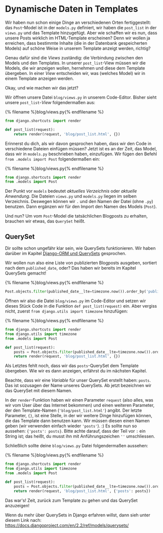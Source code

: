 # Dynamische Daten in Templates

Wir haben nun schon einige Dinge an verschiedenen Orten fertiggestellt: das `Post`-Model ist in der `models.py` definiert, wir haben die `post_list` in der `views.py` und das Template hinzugefügt. Aber wie schaffen wir es nun, dass unsere Posts wirklich im HTML-Template erscheinen? Denn wir wollen ja erreichen, dass bestimmte Inhalte (die in der Datenbank gespeicherten Models) auf schöne Weise in unserem Template anzeigt werden, richtig?

Genau dafür sind die *Views* zuständig: die Verbindung zwischen den Models und den Templates. In unserer `post_list`-View müssen wir die Models, die wir anzeigen wollen, hernehmen und diese dem Template übergeben. In einer *View* entscheiden wir, was (welches Model) wir in einem Template anzeigen werden.

Okay, und wie machen wir das jetzt?

Wir öffnen unsere Datei `blog/views.py` in unserem Code-Editor. Bisher sieht unsere `post_list`-*View* folgendermaßen aus:

{% filename %}blog/views.py{% endfilename %}

```python
from django.shortcuts import render

def post_list(request):
    return render(request, 'blog/post_list.html', {})
```

Erinnerst du dich, als wir davon gesprochen haben, dass wir den Code in verschiedene Dateien einfügen müssen? Jetzt ist es an der Zeit, das Model, dass wir in `models.py` beschrieben haben, einzufügen. Wir fügen den Befehl `from .models import Post` folgendermaßen ein:

{% filename %}blog/views.py{% endfilename %}

```python
from django.shortcuts import render
from .models import Post
```

Der Punkt vor `models` bedeutet *aktuelles Verzeichnis* oder *aktuelle Anwendung*. Die Dateien `views.py` und `models.py` liegen im selben Verzeichnis. Deswegen können wir `.` und den Namen der Datei (ohne `.py`) benutzen. Dann ergänzen wir für den Import den Namen des Models (`Post`).

Und nun? Um vom `Post`-Model die tatsächlichen Blogposts zu erhalten, brauchen wir etwas, das `QuerySet` heißt.

## QuerySet

Dir sollte schon ungefähr klar sein, wie QuerySets funktionieren. Wir haben darüber im Kapitel [Django-ORM und QuerySets](../django_orm/README.md) gesprochen.

Wir wollen nun also eine Liste von publizierten Blogposts ausgeben, sortiert nach dem `published_date`, oder? Das haben wir bereits im Kapitel QuerySets gemacht!

{% filename %}blog/views.py{% endfilename %}

```python
Post.objects.filter(published_date__lte=timezone.now()).order_by('published_date')
```

Öffnen wir also die Datei `blog/views.py` im Code-Editor und setzen wir dieses Stück Code in die Funktion `def post_list(request)` ein. Aber vergiss nicht, zuerst `from django.utils import timezone` hinzufügen:

{% filename %}blog/views.py{% endfilename %}

```python
from django.shortcuts import render
from django.utils import timezone
from .models import Post

def post_list(request):
    posts = Post.objects.filter(published_date__lte=timezone.now()).order_by('published_date')
    return render(request, 'blog/post_list.html', {})
```

Als Letztes fehlt noch, dass wir das `posts`-QuerySet dem Template übergeben. Wie wir es dann anzeigen, erfährst du im nächsten Kapitel.

Beachte, dass wir eine *Variable* für unser QuerySet erstellt haben: `posts`. Das ist sozusagen der Name unseres QuerySets. Ab jetzt bezeichnen wir das QuerySet mit diesem Namen.

In der `render`-Funktion haben wir einen Parameter `request` (also alles, was wir vom User über das Internet bekommen) und einen weiteren Parameter, der den Template-Namen (`'blog/post_list.html'`) angibt. Der letzte Parameter, `{}`, ist eine Stelle, in der wir weitere Dinge hinzufügen können, die das Template dann benutzen kann. Wir müssen diesen einen Namen geben (wir verwenden einfach wieder `'posts'`). :) Es sollte nun so aussehen: `{'posts': posts}`. Bitte achte darauf, dass der Teil vor `:` ein String ist; das heißt, du musst ihn mit Anführungszeichen `''` umschliessen.

Schließlich sollte deine `blog/views.py` Datei folgendermaßen aussehen:

{% filename %}blog/views.py{% endfilename %}

```python
from django.shortcuts import render
from django.utils import timezone
from .models import Post

def post_list(request):
    posts = Post.objects.filter(published_date__lte=timezone.now()).order_by('published_date')
    return render(request, 'blog/post_list.html', {'posts': posts})
```

Das war's! Zeit, zurück zum Template zu gehen und das QuerySet anzuzeigen!

Wenn du mehr über QuerySets in Django erfahren willst, dann sieh unter diesem Link nach: https://docs.djangoproject.com/en/2.2/ref/models/querysets/